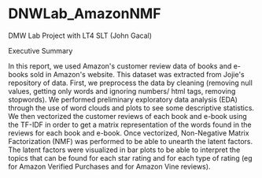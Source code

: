 # DNWLab_AmazonNMF
DMW Lab Project with LT4 SLT (John Gacal)

Executive Summary

In this report, we used Amazon's customer review data of books and e-books sold in Amazon's website. This dataset was extracted from Jojie's repository of data. First, we preprocess the data by cleaning (removing null values, getting only words and ignoring numbers/ html tags, removing stopwords). We performed preliminary exploratory data analysis (EDA) through the use of word clouds and plots to see some descriptive statistics. We then vectorized the customer reviews of each book and e-book using the TF-IDF in order to get a matrix representation of the words found in the reviews for each book and e-book. Once vectorized, Non-Negative Matrix Factorization (NMF) was performed to be able to unearth the latent factors. The latent factors were visualized in bar plots to be able to interpret the topics that can be found for each star rating and for each type of rating (eg for Amazon Verified Purchases and for Amazon Vine reviews).

